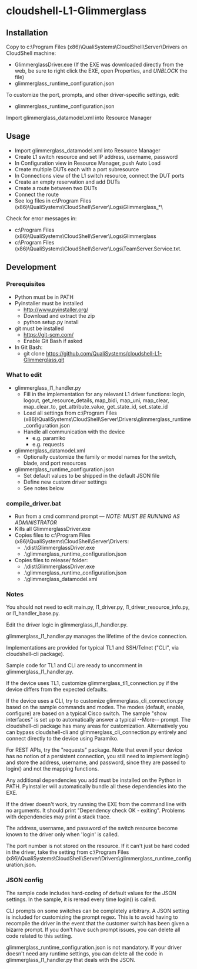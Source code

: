 # cloudshell-L1-Glimmerglass

## Installation
Copy to c:\Program Files (x86)\QualiSystems\CloudShell\Server\Drivers on CloudShell machine:
- GlimmerglassDriver.exe (If the EXE was downloaded directly from the web, be sure to right click the EXE, open Properties, and *UNBLOCK* the file)
- glimmerglass_runtime_configuration.json

To customize the port, prompts, and other driver-specific settings, edit:
- glimmerglass_runtime_configuration.json

Import glimmerglass_datamodel.xml into Resource Manager

## Usage
- Import glimmerglass_datamodel.xml into Resource Manager
- Create L1 switch resource and set IP address, username, password
- In Configuration view in Resource Manager, push Auto Load
- Create multiple DUTs each with a port subresource
- In Connections view of the L1 switch resource, connect the DUT ports
- Create an empty reservation and add DUTs
- Create a route between two DUTs
- Connect the route
- See log files in c:\Program Files (x86)\QualiSystems\CloudShell\Server\Logs\\Glimmerglass_*\

Check for error messages in:
- c:\\Program Files (x86)\\QualiSystems\\CloudShell\\Server\\Logs\\Glimmerglass
- c:\\Program Files (x86)\\QualiSystems\\CloudShell\\Server\\Logs\\TeamServer.Service.txt.


## Development

### Prerequisites
- Python must be in PATH
- PyInstaller must be installed
  - http://www.pyinstaller.org/
  - Download and extract the zip
  - python setup.py install
- git must be installed
  - https://git-scm.com/
  - Enable Git Bash if asked
- In Git Bash:
  - git clone https://github.com/QualiSystems/cloudshell-L1-Glimmerglass.git


### What to edit
- glimmerglass_l1_handler.py
  - Fill in the implementation for any relevant L1 driver functions: login, logout, get_resource_details, map_bidi, map_uni, map_clear, map_clear_to, get_attribute_value, get_state_id, set_state_id
  - Load all settings from c:\Program Files (x86)\QualiSystems\CloudShell\Server\Drivers\\glimmerglass_runtime_configuration.json
  - Handle all communication with the device
    - e.g. paramiko
    - e.g. requests
- glimmerglass_datamodel.xml
  - Optionally customize the family or model names for the switch, blade, and port resources 
- glimmerglass_runtime_configuration.json
  - Set default values to be shipped in the default JSON file
  - Define new custom driver settings
  - See notes below

### compile_driver.bat
- Run from a cmd command prompt &mdash; *NOTE: MUST BE RUNNING AS ADMINISTRATOR*
- Kills all GlimmerglassDriver.exe
- Copies files to c:\Program Files (x86)\QualiSystems\CloudShell\Server\Drivers:
  - .\dist\\GlimmerglassDriver.exe
  - .\\glimmerglass_runtime_configuration.json
- Copies files to release/ folder:
  - .\dist\\GlimmerglassDriver.exe
  - .\\glimmerglass_runtime_configuration.json
  - .\\glimmerglass_datamodel.xml

### Notes

You should not need to edit main.py, l1_driver.py, l1_driver_resource_info.py, or l1_handler_base.py.

Edit the driver logic in glimmerglass_l1_handler.py.

glimmerglass_l1_handler.py manages the lifetime of the device connection.

Implementations are provided for typical TL1 and SSH/Telnet ("CLI", via cloudshell-cli package).

Sample code for TL1 and CLI are ready to uncomment in glimmerglass_l1_handler.py.

If the device uses TL1, customize glimmerglass_tl1_connection.py if the device differs from the expected defaults.

If the device uses a CLI, try to customize glimmerglass_cli_connection.py based on the sample commands and modes. The modes (default, enable, configure) are based on a typical Cisco switch. The sample "show interfaces" is set up to automatically answer a typical --More-- prompt. The cloudshell-cli package has many areas for customization. Alternatively you can bypass cloudshell-cli and glimmerglass_cli_connection.py entirely and connect directly to the device using Paramiko.

For REST APIs, try the "requests" package. Note that even if your device has no notion of a persistent connection, you still need to implement login() and store the address, username, and password, since they are passed to login() and not the mapping functions.

Any additional dependencies you add must be installed on the Python in PATH. PyInstaller will automatically bundle all these dependencies into the EXE.

If the driver doesn't work, try running the EXE from the command line with no arguments. It should print "Dependency check OK - exiting". Problems with dependencies may print a stack trace.

The address, username, and password of the switch resource become known to the driver only when 'login' is called. 

The port number is not stored on the resource. If it can't just be hard coded in the driver, take the setting from c:\Program Files (x86)\QualiSystems\CloudShell\Server\Drivers\\glimmerglass_runtime_configuration.json.

### JSON config
The sample code includes hard-coding of default values for the JSON settings. In the sample, it is reread every time login() is called.

CLI prompts on some switches can be completely arbitrary. A JSON setting is included for customizing the prompt regex. This is to avoid having to recompile the driver in the event that the customer switch has been given a bizarre prompt. If you don't have such prompt issues, you can delete all code related to this setting.

glimmerglass_runtime_configuration.json is not mandatory. If your driver doesn't need any runtime settings, you can delete all the code in glimmerglass_l1_handler.py that deals with the JSON.

